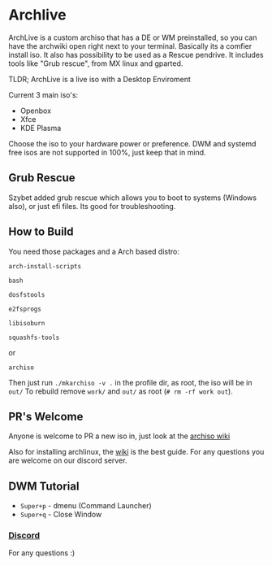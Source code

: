 # Archlive
ArchLive is a custom archiso that has a DE or WM preinstalled, so you can have the archwiki open right next to 
your terminal. Basically its a comfier install iso. It also has possibility
to be used as a Rescue pendrive. It includes tools like "Grub rescue", from MX linux and gparted.

TLDR; ArchLive is a live iso with a Desktop Enviroment 

Current 3 main iso's:
 * Openbox
 * Xfce
 * KDE Plasma
 
Choose the iso to your hardware power or preference.
DWM and systemd free isos are not supported in 100%, just keep that in mind.

## Grub Rescue
Szybet added grub rescue which allows you to boot to systems (Windows also), or just efi files.
Its good for troubleshooting.

## How to Build
You need those packages and a Arch based distro:

`arch-install-scripts`

`bash`

`dosfstools`

`e2fsprogs`

`libisoburn`

`squashfs-tools`

or

`archiso`

Then just run `./mkarchiso -v .` in the profile dir, as root, the iso will be in `out/`
To rebuild remove `work/` and `out/` as root (`# rm -rf work out`).

## PR's Welcome
Anyone is welcome to PR a new iso in, just look at the [archiso wiki](https://wiki.archlinux.org/index.php/archiso)

Also for installing archlinux, the [wiki](https://wiki.archlinux.org/index.php/Installation_guide) is the best guide.
For any questions you are welcome on our discord server.

## DWM Tutorial
 * `Super+p` - dmenu (Command Launcher)
 * `Super+q` - Close Window

### [Discord](https://discord.gg/a9DtayU)
For any questions :)
